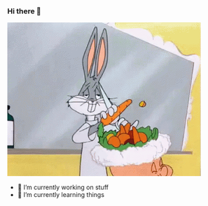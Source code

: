 ### Hi there 👋

![bugs](https://github.com/dunderhay/dunderhay/raw/master/bugs.gif)

- 🔭 I’m currently working on stuff
- 🌱 I’m currently learning things
